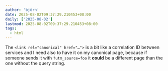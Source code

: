 ```yaml
---
author: 'björn'
date: 2025-08-02T09:37:29.210453+08:00
daily: ['2025-08-02']
lastmod: 2025-08-02T09:37:29.210453+08:00
tags:
  - html
---
```

The `<link rel="canonical" href="…">` is a bit like a correlation ID between services and I need also to have it on my canonical page, because if someone sends it with `?utm_source=foo` it __could__ be a different page than the one without the query string.
